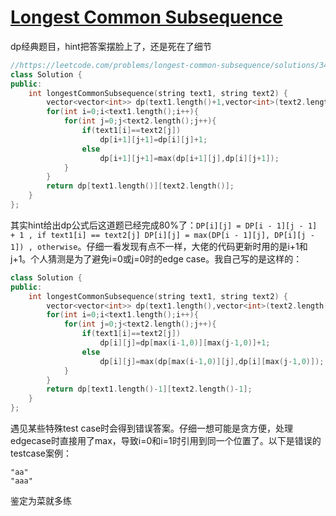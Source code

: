 # [Longest Common Subsequence](https://leetcode.com/problems/longest-common-subsequence)

dp经典题目，hint把答案摆脸上了，还是死在了细节
```c++
//https://leetcode.com/problems/longest-common-subsequence/solutions/348884/c-with-picture-o-nm
class Solution {
public:
    int longestCommonSubsequence(string text1, string text2) {
        vector<vector<int>> dp(text1.length()+1,vector<int>(text2.length()+1));
        for(int i=0;i<text1.length();i++){
            for(int j=0;j<text2.length();j++){
                if(text1[i]==text2[j])
                    dp[i+1][j+1]=dp[i][j]+1;
                else
                    dp[i+1][j+1]=max(dp[i+1][j],dp[i][j+1]);
            }
        }
        return dp[text1.length()][text2.length()];
    }
};
```
其实hint给出dp公式后这道题已经完成80%了：`DP[i][j] = DP[i - 1][j - 1] + 1 , if text1[i] == text2[j] DP[i][j] = max(DP[i - 1][j], DP[i][j - 1]) , otherwise`。仔细一看发现有点不一样，大佬的代码更新时用的是i+1和j+1。个人猜测是为了避免i=0或j=0时的edge case。我自己写的是这样的：
```c++
class Solution {
public:
    int longestCommonSubsequence(string text1, string text2) {
        vector<vector<int>> dp(text1.length(),vector<int>(text2.length()));
        for(int i=0;i<text1.length();i++){
            for(int j=0;j<text2.length();j++){
                if(text1[i]==text2[j])
                    dp[i][j]=dp[max(i-1,0)][max(j-1,0)]+1;
                else
                    dp[i][j]=max(dp[max(i-1,0)][j],dp[i][max(j-1,0)]);
            }
        }
        return dp[text1.length()-1][text2.length()-1];
    }
};
```
遇见某些特殊test case时会得到错误答案。仔细一想可能是贪方便，处理edgecase时直接用了max，导致i=0和i=1时引用到同一个位置了。以下是错误的testcase案例：
```
"aa"
"aaa"
```
鉴定为菜就多练